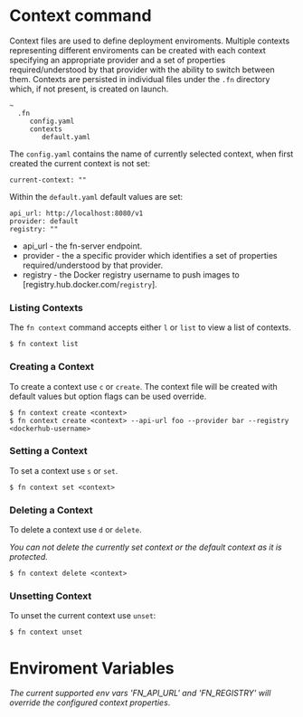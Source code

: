 # Context command

Context files are used to define deployment enviroments. Multiple contexts representing different enviroments can be created with each context specifying an appropriate provider  and a set of properties required/understood by that provider with the ability to switch between them. Contexts are persisted in individual files under the `.fn` directory which, if not present, is created on launch.

```
~ 
  .fn
     config.yaml
     contexts
        default.yaml
```

The `config.yaml` contains the name of currently selected context, when first created the current context is not set:

 ```
 current-context: ""
 ``` 

Within the `default.yaml` default values are set: 
```
api_url: http://localhost:8080/v1
provider: default
registry: ""
```

* api_url - the fn-server endpoint.
* provider - the a specific provider which identifies a set of properties required/understood by that provider.
* registry - the Docker registry username to push images to 
[registry.hub.docker.com/`registry`].

### Listing Contexts
The `fn context` command accepts either `l` or `list` to view a list of contexts.
```
$ fn context list
```

### Creating a Context 

To create a context use `c` or `create`. The context file will be created with default values but option flags can be used override.

```
$ fn context create <context>
$ fn context create <context> --api-url foo --provider bar --registry <dockerhub-username>
```

### Setting a Context 

To set a context use `s` or `set`.

```
$ fn context set <context>
```

### Deleting a Context 
 
To delete a context use `d` or `delete`.

_You can not delete the currently set context or the default context as it is protected._

```
$ fn context delete <context>
```

### Unsetting Context 

To unset the current context use `unset`:

```
$ fn context unset
```

# Enviroment Variables

_The current supported env vars 'FN_API_URL' and 'FN_REGISTRY' will override the configured context properties_.
